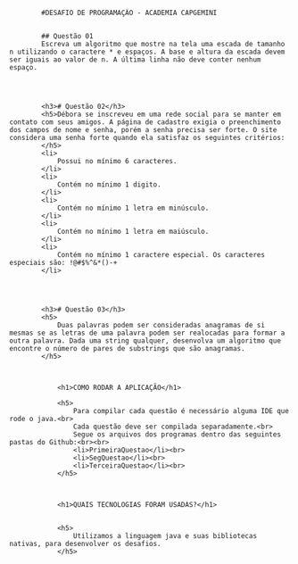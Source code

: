 
      
      
            #DESAFIO DE PROGRAMAÇÃO - ACADEMIA CAPGEMINI
           
            
            ## Questão 01
            Escreva um algoritmo que mostre na tela uma escada de tamanho n utilizando o caractere * e espaços. A base e altura da escada devem ser iguais ao valor de n. A última linha não deve conter nenhum espaço.
            
           
      
            
            <h3># Questão 02</h3>
            <h5>Débora se inscreveu em uma rede social para se manter em contato com seus amigos. A página de cadastro exigia o preenchimento dos campos de nome e senha, porém a senha precisa ser forte. O site considera uma senha forte quando ela satisfaz os seguintes critérios:
            </h5>
            <li>
                Possui no mínimo 6 caracteres.
            </li>
            <li>
                Contém no mínimo 1 digito.
            </li>
            <li>
                Contém no mínimo 1 letra em minúsculo.
            </li>
            <li>
                Contém no mínimo 1 letra em maiúsculo.
            </li>
            <li>
                Contém no mínimo 1 caractere especial. Os caracteres especiais são: !@#$%^&*()-+
            </li>
            
            
       
            
            <h3># Questão 03</h3>
            <h5>
                Duas palavras podem ser consideradas anagramas de si mesmas se as letras de uma palavra podem ser realocadas para formar a outra palavra. Dada uma string qualquer, desenvolva um algoritmo que encontre o número de pares de substrings que são anagramas.
            </h5>
            
        
            
                <h1>COMO RODAR A APLICAÇÃO</h1>
            
                <h5>
                    Para compilar cada questão é necessário alguma IDE que rode o java.<br>
                    Cada questão deve ser compilada separadamente.<br>
                    Segue os arquivos dos programas dentro das seguintes pastas do Github:<br><br>
                    <li>PrimeiraQuestao</li><br>
                    <li>SegQuestao</li><br>
                    <li>TerceiraQuestao</li><br>
                </h5>
            
     
         
                <h1>QUAIS TECNOLOGIAS FORAM USADAS?</h1>
           
           
                <h5>
                    Utilizamos a linguagem java e suas bibliotecas nativas, para desenvolver os desafios.
                </h5>
           
       
   

